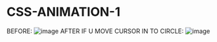 # CSS-ANIMATION-1
BEFORE:
![image](https://user-images.githubusercontent.com/82316502/116575514-00536100-a90f-11eb-9476-25312dfd02ba.png)
AFTER IF U MOVE CURSOR IN TO CIRCLE:
![image](https://user-images.githubusercontent.com/82316502/116575815-4ad4dd80-a90f-11eb-9039-04404ac39a65.png)

